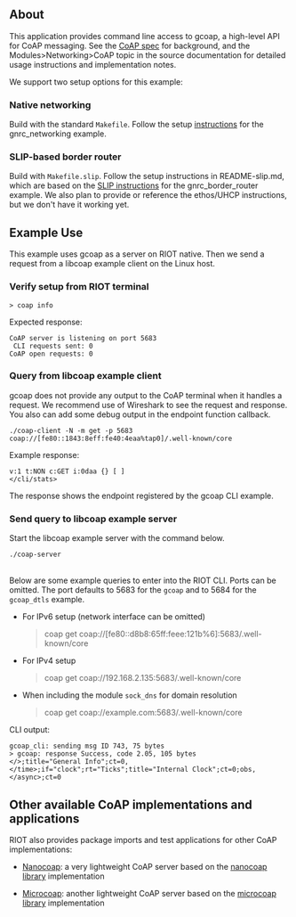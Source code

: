 ## About

This application provides command line access to gcoap, a high-level API for
CoAP messaging. See the [CoAP spec][1] for background, and the
Modules>Networking>CoAP topic in the source documentation for detailed usage
instructions and implementation notes.

We support two setup options for this example:

### Native networking

Build with the standard `Makefile`. Follow the setup [instructions][2] for
the gnrc_networking example.

### SLIP-based border router

Build with `Makefile.slip`. Follow the setup instructions in README-slip.md,
which are based on the [SLIP instructions][3] for the gnrc_border_router
example. We also plan to provide or reference the ethos/UHCP instructions,
but we don't have it working yet.


## Example Use

This example uses gcoap as a server on RIOT native. Then we send a request
from a libcoap example client on the Linux host.

### Verify setup from RIOT terminal

    > coap info

Expected response:

    CoAP server is listening on port 5683
     CLI requests sent: 0
    CoAP open requests: 0

### Query from libcoap example client

gcoap does not provide any output to the CoAP terminal when it handles a
request. We recommend use of Wireshark to see the request and response. You
also can add some debug output in the endpoint function callback.

    ./coap-client -N -m get -p 5683 coap://[fe80::1843:8eff:fe40:4eaa%tap0]/.well-known/core

Example response:

    v:1 t:NON c:GET i:0daa {} [ ]
    </cli/stats>

The response shows the endpoint registered by the gcoap CLI example.

### Send query to libcoap example server

Start the libcoap example server with the command below.

    ./coap-server

\
Below are some example queries to enter into the RIOT CLI. Ports can be omitted.
The port defaults to 5683 for the `gcoap` and to 5684 for the `gcoap_dtls` example.

- For IPv6 setup (network interface can be omitted)

    > coap get coap://[fe80::d8b8:65ff:feee:121b%6]:5683/.well-known/core

- For IPv4 setup

    > coap get coap://192.168.2.135:5683/.well-known/core

- When including the module `sock_dns` for domain resolution

    > coap get coap://example.com:5683/.well-known/core

CLI output:

    gcoap_cli: sending msg ID 743, 75 bytes
    > gcoap: response Success, code 2.05, 105 bytes
    </>;title="General Info";ct=0,</time>;if="clock";rt="Ticks";title="Internal Clock";ct=0;obs,</async>;ct=0


## Other available CoAP implementations and applications

RIOT also provides package imports and test applications for other CoAP
implementations:

* [Nanocoap](../nanocoap_server): a very lightweight CoAP server based on the
  [nanocoap library](https://github.com/kaspar030/sock/tree/master/nanocoap)
  implementation

* [Microcoap](../../tests/pkg/microcoap): another lightweight CoAP server based
  on the [microcoap library](https://github.com/1248/microcoap) implementation


[1]: https://tools.ietf.org/html/rfc7252    "CoAP spec"
[2]: https://github.com/RIOT-OS/RIOT/tree/master/examples/networking/gnrc/networking    "instructions"
[3]: https://github.com/RIOT-OS/RIOT/tree/master/examples/networking/gnrc/border_router    "SLIP instructions"
